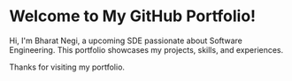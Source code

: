 # Welcome to My GitHub Portfolio!

Hi, I'm Bharat Negi, a upcoming SDE passionate about Software Engineering. This portfolio showcases my projects, skills, and experiences.


Thanks for visiting my portfolio.

